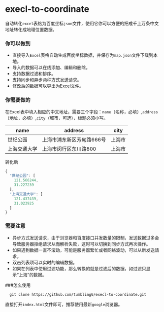 # execl-to-coordinate
自动转化`excel`表格为百度坐标`json`文件，使用它你可以方便的把成千上万条中文地址转化成地理位置数据。
### 你可以做到
- 直接导入`Excel`表格自动生成百度坐标数据，并保存为`map.json`文件下载到本地。
- 导入的数据可以在线添加、编辑和删除。
- 支持数据过滤和排序。
- 支持同步和异步两种方式发送请求。
- 修改后的数据可以导出为Excel文件。

### 你需要做的
在Excel表中填入相应的中文地址，需要三个字段：`name`（名称，必填）,`address`（地址，必填）,`city`（城市，可选），标题必须小写。

|name|address|city|
|----|-------| -----|
|世纪公园|上海市浦东新区芳甸路666号| 上海市|
|上海交通大学|上海市闵行区东川路800| 上海市|

转化后
```javascript
{
  "世纪公园": [
    121.566244,
    31.227239
  ],
  "上海交通大学": [
    121.437439,
    31.023925
  ]
}
 ````

### 需要注意
- 异步方式发送请求，由于浏览器和百度接口并发数量的限制，发送数据过多会导致服务器拒绝请求从而解析失败，这时可以切换到同步方式再次操作。
- 如果遇到数据一直不滚动，可能是服务器繁忙或者网络波动，可以从新发送请求。
- 双击列表项可以实时的编辑数据。
- 如果在列表中使用过滤功能，那么转换的就是过滤后的数据，如过滤只显示“上海”的数据。

###怎么使用
```javescript
  git clone https://github.com/tumblingG/execl-to-coordinate.git
```
直接打开`index.html`文件即可，推荐使用最新`google`浏览器。


